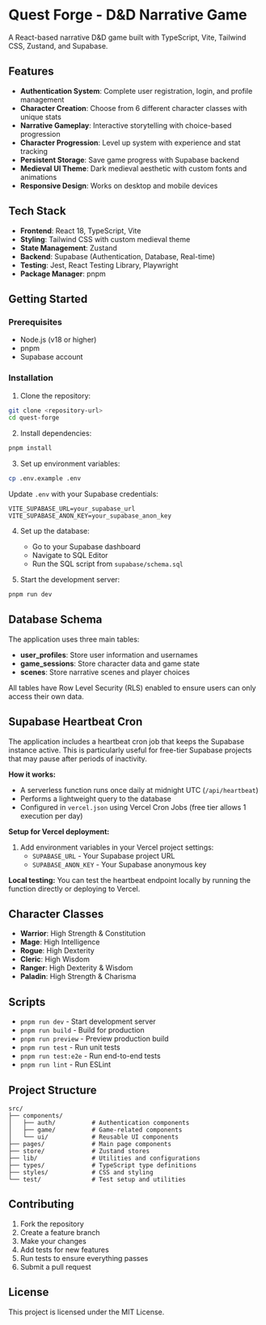 # Quest Forge - D&D Narrative Game

A React-based narrative D&D game built with TypeScript, Vite, Tailwind CSS, Zustand, and Supabase.

## Features

- **Authentication System**: Complete user registration, login, and profile management
- **Character Creation**: Choose from 6 different character classes with unique stats
- **Narrative Gameplay**: Interactive storytelling with choice-based progression
- **Character Progression**: Level up system with experience and stat tracking
- **Persistent Storage**: Save game progress with Supabase backend
- **Medieval UI Theme**: Dark medieval aesthetic with custom fonts and animations
- **Responsive Design**: Works on desktop and mobile devices

## Tech Stack

- **Frontend**: React 18, TypeScript, Vite
- **Styling**: Tailwind CSS with custom medieval theme
- **State Management**: Zustand
- **Backend**: Supabase (Authentication, Database, Real-time)
- **Testing**: Jest, React Testing Library, Playwright
- **Package Manager**: pnpm

## Getting Started

### Prerequisites

- Node.js (v18 or higher)
- pnpm
- Supabase account

### Installation

1. Clone the repository:
```bash
git clone <repository-url>
cd quest-forge
```

2. Install dependencies:
```bash
pnpm install
```

3. Set up environment variables:
```bash
cp .env.example .env
```

Update `.env` with your Supabase credentials:
```
VITE_SUPABASE_URL=your_supabase_url
VITE_SUPABASE_ANON_KEY=your_supabase_anon_key
```

4. Set up the database:
   - Go to your Supabase dashboard
   - Navigate to SQL Editor
   - Run the SQL script from `supabase/schema.sql`

5. Start the development server:
```bash
pnpm run dev
```

## Database Schema

The application uses three main tables:

- **user_profiles**: Store user information and usernames
- **game_sessions**: Store character data and game state
- **scenes**: Store narrative scenes and player choices

All tables have Row Level Security (RLS) enabled to ensure users can only access their own data.

## Supabase Heartbeat Cron

The application includes a heartbeat cron job that keeps the Supabase instance active. This is particularly useful for free-tier Supabase projects that may pause after periods of inactivity.

**How it works:**
- A serverless function runs once daily at midnight UTC (`/api/heartbeat`)
- Performs a lightweight query to the database
- Configured in `vercel.json` using Vercel Cron Jobs (free tier allows 1 execution per day)

**Setup for Vercel deployment:**
1. Add environment variables in your Vercel project settings:
   - `SUPABASE_URL` - Your Supabase project URL
   - `SUPABASE_ANON_KEY` - Your Supabase anonymous key

**Local testing:**
You can test the heartbeat endpoint locally by running the function directly or deploying to Vercel.

## Character Classes

- **Warrior**: High Strength & Constitution
- **Mage**: High Intelligence
- **Rogue**: High Dexterity
- **Cleric**: High Wisdom
- **Ranger**: High Dexterity & Wisdom
- **Paladin**: High Strength & Charisma

## Scripts

- `pnpm run dev` - Start development server
- `pnpm run build` - Build for production
- `pnpm run preview` - Preview production build
- `pnpm run test` - Run unit tests
- `pnpm run test:e2e` - Run end-to-end tests
- `pnpm run lint` - Run ESLint

## Project Structure

```
src/
├── components/
│   ├── auth/          # Authentication components
│   ├── game/          # Game-related components
│   └── ui/            # Reusable UI components
├── pages/             # Main page components
├── store/             # Zustand stores
├── lib/               # Utilities and configurations
├── types/             # TypeScript type definitions
├── styles/            # CSS and styling
└── test/              # Test setup and utilities
```

## Contributing

1. Fork the repository
2. Create a feature branch
3. Make your changes
4. Add tests for new features
5. Run tests to ensure everything passes
6. Submit a pull request

## License

This project is licensed under the MIT License.